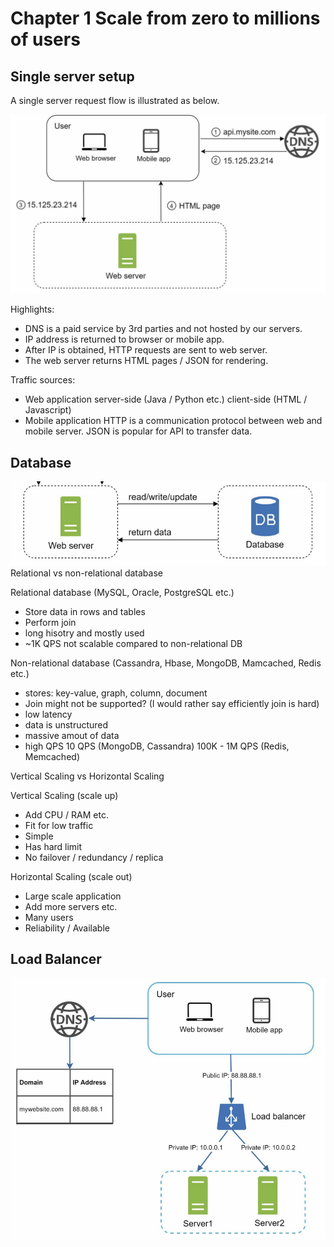 # Chapter 1 Scale from zero to millions of users
## Single server setup
A single server request flow is illustrated as below.

![single server](https://github.com/XuGaoUCI/SystemDesign/blob/main/images/chap1_simple_request_flow.PNG)

Highlights:
- DNS is a paid service by 3rd parties and not hosted by our servers.
- IP address is returned to browser or mobile app.
- After IP is obtained, HTTP requests are sent to web server.
- The web server returns HTML pages / JSON for rendering.

Traffic sources:
- Web application
server-side (Java / Python etc.)
client-side (HTML / Javascript)
- Mobile application
HTTP is a communication protocol between web and mobile server. JSON is popular for API to transfer data.
## Database
![with database](https://github.com/XuGaoUCI/SystemDesign/blob/main/images/chap1_simple_request_db.PNG)
Relational vs non-relational database

Relational database (MySQL, Oracle, PostgreSQL etc.)
- Store data in rows and tables
- Perform join 
- long hisotry and mostly used 
- ~1K QPS not scalable compared to non-relational DB

Non-relational database (Cassandra, Hbase, MongoDB, Mamcached, Redis etc.)
- stores: key-value, graph, column, document
- Join might not be supported? (I would rather say efficiently join is hard)
- low latency
- data is unstructured 
- massive amout of data 
- high QPS 10 QPS (MongoDB, Cassandra) 100K - 1M QPS (Redis, Memcached)

Vertical Scaling vs Horizontal Scaling

Vertical Scaling (scale up)
- Add CPU / RAM etc.
- Fit for low traffic 
- Simple
- Has hard limit 
- No failover / redundancy / replica

Horizontal Scaling (scale out)
- Large scale application
- Add more servers etc.
- Many users
- Reliability / Available 

## Load Balancer
![with lb](https://github.com/XuGaoUCI/SystemDesign/blob/main/images/chap_simple_lb.PNG)
